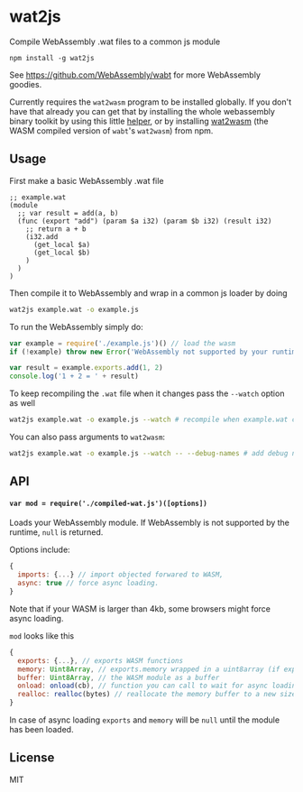 # wat2js

Compile WebAssembly .wat files to a common js module

```
npm install -g wat2js
```

See https://github.com/WebAssembly/wabt for more WebAssembly goodies.

Currently requires the `wat2wasm` program to be installed globally. If you don't have that already you can get that by installing the whole webassembly binary toolkit by using this little [helper](https://github.com/mafintosh/webassembly-binary-toolkit), or by installing [wat2wasm](https://github.com/emilbayes/wat2wasm) (the WASM compiled version of `wabt`'s `wat2wasm`) from npm.

## Usage

First make a basic WebAssembly .wat file

```
;; example.wat
(module
  ;; var result = add(a, b)
  (func (export "add") (param $a i32) (param $b i32) (result i32)
    ;; return a + b
    (i32.add
      (get_local $a)
      (get_local $b)
    )
  )
)
```

Then compile it to WebAssembly and wrap in a common js loader by doing

``` sh
wat2js example.wat -o example.js
```

To run the WebAssembly simply do:

``` js
var example = require('./example.js')() // load the wasm
if (!example) throw new Error('WebAssembly not supported by your runtime')

var result = example.exports.add(1, 2)
console.log('1 + 2 = ' + result)
```

To keep recompiling the `.wat` file when it changes pass the `--watch` option as well

``` sh
wat2js example.wat -o example.js --watch # recompile when example.wat changes
```

You can also pass arguments to `wat2wasm`:

``` sh
wat2js example.wat -o example.js --watch -- --debug-names # add debug names section
```

## API

#### `var mod = require('./compiled-wat.js')([options])`

Loads your WebAssembly module. If WebAssembly is not supported by the runtime, `null` is returned.

Options include:

``` js
{
  imports: {...} // import objected forwared to WASM,
  async: true // force async loading.
}
```

Note that if your WASM is larger than 4kb, some browsers might force async loading.


`mod` looks like this

``` js
{
  exports: {...}, // exports WASM functions
  memory: Uint8Array, // exports.memory wrapped in a uint8array (if exported)
  buffer: Uint8Array, // the WASM module as a buffer
  onload: onload(cb), // function you can call to wait for async loading
  realloc: realloc(bytes) // reallocate the memory buffer to a new size
}
```

In case of async loading `exports` and `memory` will be `null` until the module has been loaded.

## License

MIT
